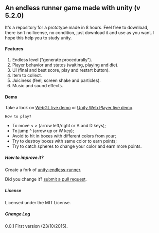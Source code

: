 ## An endless runner game made with unity (v 5.2.0)

It's a repository for a prototype made in 8 hours. Feel free to download, there isn't no license, no condition, just download it and use as you want. I hope this help you to study unity.

#### Features 

1. Endless level ("generate procedurally").
2. Player behavior and states (waiting, playing and die).
3. UI (final and best score, play and restart button).
4. Item to collect.
5. Juiciness (feel, screen shake and particles).
6. Music and sound effects.

#### Demo

Take a look on [WebGL live demo](https://rawgit.com/joaokucera/unity-endless-runner/master/demo-webgl/index.html) or [Unity Web Player live demo](https://rawgit.com/joaokucera/unity-endless-runner/master/demo-webplayer/demo.html).

`How to play?`

- To move < > (arrow left/right or A and D keys);
- To jump ^ (arrow up or W key);
- Avoid to hit in boxes with different colors from your;
- Try to destroy boxes with same color to earn points;
- Try to catch spheres to change your color and earn more points.

##### How to improve it?

Create a fork of [unity-endless-runner](https://github.com/joaokucera/unity-endless-runner/fork). 

Did you change it? [submit a pull request](https://github.com/joaokucera//unity-endless-runner/pull/new/master).

##### License

Licensed under the MIT License.

##### Change Log

0.0.1 First version (23/10/2015).